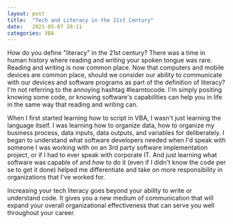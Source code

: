 ```yaml
---
layout: post
title:  "Tech and Literacy in the 21st Century"
date:   2021-05-07 20:11
categories: VBA
---
```


How do you define "literacy" in the 21st century?  There was a time in human history where reading and writing your spoken tongue was rare.  Reading and writing is now common place.  Now that computers and mobile devices are common place, should we consider our ability to communicate with our devices and software programs as part of the definition of literacy?  I'm not referring to the annoying hashtag #learntocode.  I'm simply positing knowing some code, or knowing software's capabilities can help you in life in the same way that reading and writing can. 

When I first started learning how to script in VBA, I wasn't just learning the language itself.  I was learning how to organize data, how to organize my business process, data inputs, data outputs, and variables for deliberately.  I began to understand what software developers needed when I'd speak with someone I was working with on an 3rd party software implementation project, or if I had to ever speak with corporate IT. And just learning what software was capable of and *how* to do it (even if I didn't know the code per se to get it done) helped me differentiate and take on more responsibility in organizations that I've worked for. 

Increasing your tech literacy goes beyond your ability to write or understand code.  It gives you a new medium of communication that will expand your overall organizational effectiveness that can serve you well throughout your career.
